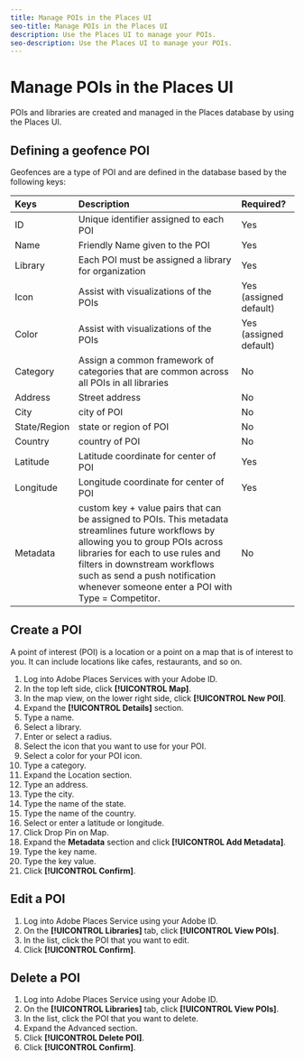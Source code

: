 ```yaml
---
title: Manage POIs in the Places UI
seo-title: Manage POIs in the Places UI
description: Use the Places UI to manage your POIs.
seo-description: Use the Places UI to manage your POIs.
---
```


# Manage POIs in the Places UI

POIs and libraries are created and managed in the Places database by using the Places UI.

## Defining a geofence POI

Geofences are a type of POI and are defined in the database based by the following keys:

| Keys | Description | Required? |
| :--- | :--- | :--- |
| ID | Unique identifier assigned to each POI | Yes |
| Name | Friendly Name given to the POI | Yes |
| Library | Each POI must be assigned a library for organization | Yes |
| Icon | Assist with visualizations of the POIs | Yes \(assigned default\) |
| Color | Assist with visualizations of the POIs | Yes \(assigned default\) |
| Category | Assign a common framework of categories that are common across all POIs in all libraries | No |
| Address | Street address | No |
| City | city of POI | No |
| State/Region | state or region of POI | No |
| Country | country of POI | No |
| Latitude | Latitude coordinate for center of POI | Yes |
| Longitude | Longitude coordinate for center of POI | Yes |
| Metadata | custom key + value pairs that can be assigned to POIs. This metadata streamlines future workflows by allowing you to group POIs across libraries for each to use rules and filters in downstream workflows such as send a push notification whenever someone enter a POI with Type = Competitor. | No |

## Create a POI

A point of interest (POI) is a location or a point on a map that is of interest to you. It can include locations like cafes, restaurants, and so on. 

1. Log into Adobe Places Services with your Adobe ID.
2. In the top left side, click **[!UICONTROL Map]**.
3. In the map view, on the lower right side, click **[!UICONTROL New POI]**. 
4. Expand the **[!UICONTROL Details]** section.
5. Type a name.
6. Select a library.
7. Enter or select a radius. 
8. Select the icon that you want to use for your POI.
9. Select a color for your POI icon.
10. Type a category.
11. Expand the Location section.
12. Type an address.
13. Type the city.
14. Type the name of the state.
15. Type the name of the country.
16. Select or enter a latitude or longitude.
17. Click Drop Pin on Map.
18. Expand the **Metadata** section and click **[!UICONTROL Add Metadata]**.
19. Type the key name.
20. Type the key value.
21. Click **[!UICONTROL Confirm]**.



## Edit a POI

1. Log into Adobe Places Service using your Adobe ID.
2. On the **[!UICONTROL Libraries]** tab, click **[!UICONTROL View POIs]**. 
3. In the list, click the POI that you want to edit.
4. Click **[!UICONTROL Confirm]**.

## Delete a POI

1. Log into Adobe Places Service using your Adobe ID.
2. On the **[!UICONTROL Libraries]** tab, click **[!UICONTROL View POIs]**. 
3. In the list, click the POI that you want to delete.
4. Expand the Advanced section.
5. Click **[!UICONTROL Delete POI]**.
6. Click **[!UICONTROL Confirm]**.


